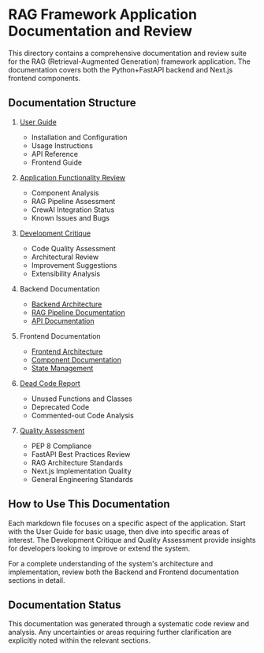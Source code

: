 # RAG Framework Application Documentation and Review

This directory contains a comprehensive documentation and review suite for the RAG (Retrieval-Augmented Generation) framework application. The documentation covers both the Python+FastAPI backend and Next.js frontend components.

## Documentation Structure

1. [User Guide](user_guide.md)
   - Installation and Configuration
   - Usage Instructions
   - API Reference
   - Frontend Guide

2. [Application Functionality Review](functionality_review.md)
   - Component Analysis
   - RAG Pipeline Assessment
   - CrewAI Integration Status
   - Known Issues and Bugs

3. [Development Critique](development_critique.md)
   - Code Quality Assessment
   - Architectural Review
   - Improvement Suggestions
   - Extensibility Analysis

4. Backend Documentation
   - [Backend Architecture](backend_architecture.md)
   - [RAG Pipeline Documentation](rag_pipeline.md)
   - [API Documentation](api_documentation.md)

5. Frontend Documentation
   - [Frontend Architecture](frontend_architecture.md)
   - [Component Documentation](frontend_components.md)
   - [State Management](frontend_state.md)

6. [Dead Code Report](dead_code_report.md)
   - Unused Functions and Classes
   - Deprecated Code
   - Commented-out Code Analysis

7. [Quality Assessment](quality_assessment.md)
   - PEP 8 Compliance
   - FastAPI Best Practices Review
   - RAG Architecture Standards
   - Next.js Implementation Quality
   - General Engineering Standards

## How to Use This Documentation

Each markdown file focuses on a specific aspect of the application. Start with the User Guide for basic usage, then dive into specific areas of interest. The Development Critique and Quality Assessment provide insights for developers looking to improve or extend the system.

For a complete understanding of the system's architecture and implementation, review both the Backend and Frontend documentation sections in detail.

## Documentation Status

This documentation was generated through a systematic code review and analysis. Any uncertainties or areas requiring further clarification are explicitly noted within the relevant sections.
